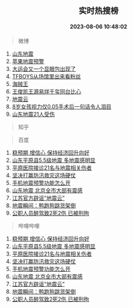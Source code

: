 <div align="center"><h2>实时热搜榜</h2><h4>2023-08-06 10:48:02</h4></div>

> 微博  

1. [山东地震](https://s.weibo.com/weibo?q=%E5%B1%B1%E4%B8%9C%E5%9C%B0%E9%9C%87&t=31&band_rank=1&Refer=top)<br />
2. [苹果地震预警](https://s.weibo.com/weibo?q=%E8%8B%B9%E6%9E%9C%E5%9C%B0%E9%9C%87%E9%A2%84%E8%AD%A6&t=31&band_rank=2&Refer=top)<br />
3. [大运会又一个显眼包出现了](https://s.weibo.com/weibo?q=%23%E5%A4%A7%E8%BF%90%E4%BC%9A%E5%8F%88%E4%B8%80%E4%B8%AA%E6%98%BE%E7%9C%BC%E5%8C%85%E5%87%BA%E7%8E%B0%E4%BA%86%23&t=31&band_rank=3&Refer=top)<br />
4. [TFBOYS从场馆里出来看粉丝](https://s.weibo.com/weibo?q=%23TFBOYS%E4%BB%8E%E5%9C%BA%E9%A6%86%E9%87%8C%E5%87%BA%E6%9D%A5%E7%9C%8B%E7%B2%89%E4%B8%9D%23&t=31&band_rank=4&Refer=top)<br />
5. [海贼王](https://s.weibo.com/weibo?q=%E6%B5%B7%E8%B4%BC%E7%8E%8B&t=31&band_rank=5&Refer=top)<br />
6. [王俊凯王源易烊千玺同台比心](https://s.weibo.com/weibo?q=%23%E7%8E%8B%E4%BF%8A%E5%87%AF%E7%8E%8B%E6%BA%90%E6%98%93%E7%83%8A%E5%8D%83%E7%8E%BA%E5%90%8C%E5%8F%B0%E6%AF%94%E5%BF%83%23&t=31&band_rank=6&Refer=top)<br />
7. [地震云](https://s.weibo.com/weibo?q=%E5%9C%B0%E9%9C%87%E4%BA%91&t=31&band_rank=7&Refer=top)<br />
8. [8岁女孩视力仅0.05手术后一句话令人泪目](https://s.weibo.com/weibo?q=%238%E5%B2%81%E5%A5%B3%E5%AD%A9%E8%A7%86%E5%8A%9B%E4%BB%850.05%E6%89%8B%E6%9C%AF%E5%90%8E%E4%B8%80%E5%8F%A5%E8%AF%9D%E4%BB%A4%E4%BA%BA%E6%B3%AA%E7%9B%AE%23&t=31&band_rank=8&Refer=top)<br />
9. [山东地震21人受伤](https://s.weibo.com/weibo?q=%23%E5%B1%B1%E4%B8%9C%E5%9C%B0%E9%9C%8721%E4%BA%BA%E5%8F%97%E4%BC%A4%23&t=31&band_rank=9&Refer=top)<br />

> 知乎  


> 百度  

1. [稳预期 增信心 保持经济回升向好](https://www.baidu.com/s?wd=%E7%A8%B3%E9%A2%84%E6%9C%9F+%E5%A2%9E%E4%BF%A1%E5%BF%83+%E4%BF%9D%E6%8C%81%E7%BB%8F%E6%B5%8E%E5%9B%9E%E5%8D%87%E5%90%91%E5%A5%BD&sa=fyb_news&rsv_dl=fyb_news)<br />
2. [山东平原县5.5级地震 多地震感明显](https://www.baidu.com/s?wd=%E5%B1%B1%E4%B8%9C%E5%B9%B3%E5%8E%9F%E5%8E%BF5.5%E7%BA%A7%E5%9C%B0%E9%9C%87+%E5%A4%9A%E5%9C%B0%E9%9C%87%E6%84%9F%E6%98%8E%E6%98%BE&sa=fyb_news&rsv_dl=fyb_news)<br />
3. [平原医院接诊21名与地震相关伤者](https://www.baidu.com/s?wd=%E5%B9%B3%E5%8E%9F%E5%8C%BB%E9%99%A2%E6%8E%A5%E8%AF%8A21%E5%90%8D%E4%B8%8E%E5%9C%B0%E9%9C%87%E7%9B%B8%E5%85%B3%E4%BC%A4%E8%80%85&sa=fyb_news&rsv_dl=fyb_news)<br />
4. [坚决打赢防汛救灾这场硬仗](https://www.baidu.com/s?wd=%E5%9D%9A%E5%86%B3%E6%89%93%E8%B5%A2%E9%98%B2%E6%B1%9B%E6%95%91%E7%81%BE%E8%BF%99%E5%9C%BA%E7%A1%AC%E4%BB%97&sa=fyb_news&rsv_dl=fyb_news)<br />
5. [手机地震预警功能怎么开](https://www.baidu.com/s?wd=%E6%89%8B%E6%9C%BA%E5%9C%B0%E9%9C%87%E9%A2%84%E8%AD%A6%E5%8A%9F%E8%83%BD%E6%80%8E%E4%B9%88%E5%BC%80&sa=fyb_news&rsv_dl=fyb_news)<br />
6. [山东地震 北京全市大部有震感](https://www.baidu.com/s?wd=%E5%B1%B1%E4%B8%9C%E5%9C%B0%E9%9C%87+%E5%8C%97%E4%BA%AC%E5%85%A8%E5%B8%82%E5%A4%A7%E9%83%A8%E6%9C%89%E9%9C%87%E6%84%9F&sa=fyb_news&rsv_dl=fyb_news)<br />
7. [江苏官方辟谣“地震云”](https://www.baidu.com/s?wd=%E6%B1%9F%E8%8B%8F%E5%AE%98%E6%96%B9%E8%BE%9F%E8%B0%A3%E2%80%9C%E5%9C%B0%E9%9C%87%E4%BA%91%E2%80%9D&sa=fyb_news&rsv_dl=fyb_news)<br />
8. [地震瞬间：鸭跑狗跳货架倒](https://www.baidu.com/s?wd=%E5%9C%B0%E9%9C%87%E7%9E%AC%E9%97%B4%EF%BC%9A%E9%B8%AD%E8%B7%91%E7%8B%97%E8%B7%B3%E8%B4%A7%E6%9E%B6%E5%80%92&sa=fyb_news&rsv_dl=fyb_news)<br />
9. [公职人员醉驾致2死2伤 已被刑拘](https://www.baidu.com/s?wd=%E5%85%AC%E8%81%8C%E4%BA%BA%E5%91%98%E9%86%89%E9%A9%BE%E8%87%B42%E6%AD%BB2%E4%BC%A4+%E5%B7%B2%E8%A2%AB%E5%88%91%E6%8B%98&sa=fyb_news&rsv_dl=fyb_news)<br />

> 哔哩哔哩  

1. [稳预期 增信心 保持经济回升向好](https://www.baidu.com/s?wd=%E7%A8%B3%E9%A2%84%E6%9C%9F+%E5%A2%9E%E4%BF%A1%E5%BF%83+%E4%BF%9D%E6%8C%81%E7%BB%8F%E6%B5%8E%E5%9B%9E%E5%8D%87%E5%90%91%E5%A5%BD&sa=fyb_news&rsv_dl=fyb_news)<br />
2. [山东平原县5.5级地震 多地震感明显](https://www.baidu.com/s?wd=%E5%B1%B1%E4%B8%9C%E5%B9%B3%E5%8E%9F%E5%8E%BF5.5%E7%BA%A7%E5%9C%B0%E9%9C%87+%E5%A4%9A%E5%9C%B0%E9%9C%87%E6%84%9F%E6%98%8E%E6%98%BE&sa=fyb_news&rsv_dl=fyb_news)<br />
3. [平原医院接诊21名与地震相关伤者](https://www.baidu.com/s?wd=%E5%B9%B3%E5%8E%9F%E5%8C%BB%E9%99%A2%E6%8E%A5%E8%AF%8A21%E5%90%8D%E4%B8%8E%E5%9C%B0%E9%9C%87%E7%9B%B8%E5%85%B3%E4%BC%A4%E8%80%85&sa=fyb_news&rsv_dl=fyb_news)<br />
4. [坚决打赢防汛救灾这场硬仗](https://www.baidu.com/s?wd=%E5%9D%9A%E5%86%B3%E6%89%93%E8%B5%A2%E9%98%B2%E6%B1%9B%E6%95%91%E7%81%BE%E8%BF%99%E5%9C%BA%E7%A1%AC%E4%BB%97&sa=fyb_news&rsv_dl=fyb_news)<br />
5. [手机地震预警功能怎么开](https://www.baidu.com/s?wd=%E6%89%8B%E6%9C%BA%E5%9C%B0%E9%9C%87%E9%A2%84%E8%AD%A6%E5%8A%9F%E8%83%BD%E6%80%8E%E4%B9%88%E5%BC%80&sa=fyb_news&rsv_dl=fyb_news)<br />
6. [山东地震 北京全市大部有震感](https://www.baidu.com/s?wd=%E5%B1%B1%E4%B8%9C%E5%9C%B0%E9%9C%87+%E5%8C%97%E4%BA%AC%E5%85%A8%E5%B8%82%E5%A4%A7%E9%83%A8%E6%9C%89%E9%9C%87%E6%84%9F&sa=fyb_news&rsv_dl=fyb_news)<br />
7. [江苏官方辟谣“地震云”](https://www.baidu.com/s?wd=%E6%B1%9F%E8%8B%8F%E5%AE%98%E6%96%B9%E8%BE%9F%E8%B0%A3%E2%80%9C%E5%9C%B0%E9%9C%87%E4%BA%91%E2%80%9D&sa=fyb_news&rsv_dl=fyb_news)<br />
8. [地震瞬间：鸭跑狗跳货架倒](https://www.baidu.com/s?wd=%E5%9C%B0%E9%9C%87%E7%9E%AC%E9%97%B4%EF%BC%9A%E9%B8%AD%E8%B7%91%E7%8B%97%E8%B7%B3%E8%B4%A7%E6%9E%B6%E5%80%92&sa=fyb_news&rsv_dl=fyb_news)<br />
9. [公职人员醉驾致2死2伤 已被刑拘](https://www.baidu.com/s?wd=%E5%85%AC%E8%81%8C%E4%BA%BA%E5%91%98%E9%86%89%E9%A9%BE%E8%87%B42%E6%AD%BB2%E4%BC%A4+%E5%B7%B2%E8%A2%AB%E5%88%91%E6%8B%98&sa=fyb_news&rsv_dl=fyb_news)<br />
